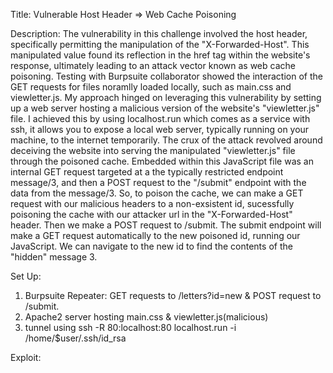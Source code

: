 Title: Vulnerable Host Header => Web Cache Poisoning

Description: 
The vulnerability in this challenge involved the host header, specifically permitting the manipulation of the "X-Forwarded-Host". 
This manipulated value found its reflection in the href tag within the website's response, ultimately leading to an attack vector known as web cache poisoning.
Testing with Burpsuite collaborator showed the interaction of the GET requests for files noramlly loaded locally, such as main.css and viewletter.js.
My approach hinged on leveraging this vulnerability by setting up a web server hosting a malicious version of the website's "viewletter.js" file.
I achieved this by using localhost.run which comes as a service with ssh, it allows you to expose a local web server, typically running on your machine, to the internet temporarily.
The crux of the attack revolved around deceiving the website into serving the manipulated "viewletter.js" file through the poisoned cache. 
Embedded within this JavaScript file was an internal GET request targeted at a the typically restricted endpoint message/3, and then a POST request to the "/submit" endpoint with the data from the message/3. 
So, to poison the cache, we can make a GET request with our malicious headers to a non-exsistent id, sucessfully poisoning the cache with our attacker url in the "X-Forwarded-Host" header. 
Then we make a POST request to /submit. The submit endpoint will make a GET request automatically to the new poisoned id, running our JavaScript. We can navigate to the new id to find the contents of the "hidden" message 3.

Set Up: 
1. Burpsuite Repeater: GET requests to /letters?id=new & POST request to /submit.
2. Apache2 server hosting main.css & viewletter.js(malicious)
3. tunnel using ssh -R 80:localhost:80 localhost.run -i /home/$user/.ssh/id_rsa

Exploit: 
